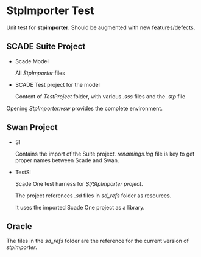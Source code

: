 # StpImporter Test

Unit test for **stpimporter**. Should be augmented with new features/defects.

## SCADE Suite Project

- Scade Model
    
  All _StpImporter_ files

- SCADE Test project for the model

  Content of _TestProject_ folder, with various *.sss* files and the _.stp_ file

Opening *StpImporter.vsw* provides the complete environment.

## Swan Project

- SI

  Contains the import of the Suite project. _renamings.log_ file is key to get proper names between Scade and Swan.

- TestSi

  Scade One test harness for _SI/StpImporter project_. 
  
  The project references _.sd_ files in *sd_refs* folder as resources.

  It uses the imported Scade One project as a library.



## Oracle

The files in the *sd_refs* folder are the reference for the current version of *stpimporter*.

